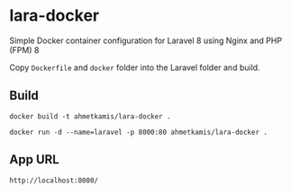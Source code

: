 # lara-docker

Simple Docker container configuration for Laravel 8 using Nginx and PHP (FPM) 8

Copy `Dockerfile` and `docker`  folder into the Laravel folder and build.

## Build

    docker build -t ahmetkamis/lara-docker .

    docker run -d --name=laravel -p 8000:80 ahmetkamis/lara-docker .

## App URL

    http://localhost:8000/